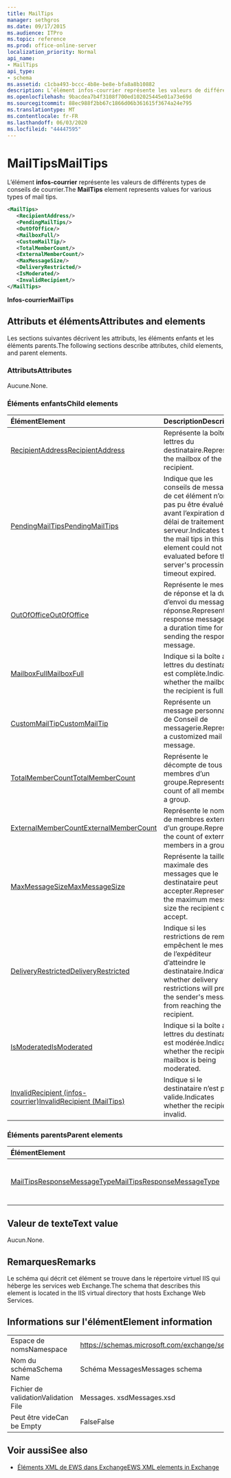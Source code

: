```yaml
---
title: MailTips
manager: sethgros
ms.date: 09/17/2015
ms.audience: ITPro
ms.topic: reference
ms.prod: office-online-server
localization_priority: Normal
api_name:
- MailTips
api_type:
- schema
ms.assetid: c1cba493-bccc-4b8e-be8e-bfa8a8b10882
description: L’élément infos-courrier représente les valeurs de différents types de conseils de courrier.
ms.openlocfilehash: 9bacdea7b4f3108f700ed102025445e01a73e69d
ms.sourcegitcommit: 88ec988f2bb67c1866d06b361615f3674a24e795
ms.translationtype: MT
ms.contentlocale: fr-FR
ms.lasthandoff: 06/03/2020
ms.locfileid: "44447595"
---
```

# <a name="mailtips"></a><span data-ttu-id="01af2-103">MailTips</span><span class="sxs-lookup"><span data-stu-id="01af2-103">MailTips</span></span>

<span data-ttu-id="01af2-104">L’élément **infos-courrier** représente les valeurs de différents types de conseils de courrier.</span><span class="sxs-lookup"><span data-stu-id="01af2-104">The **MailTips** element represents values for various types of mail tips.</span></span> 
  
```XML
<MailTips>
   <RecipientAddress/>
   <PendingMailTips/>
   <OutOfOffice/>
   <MailboxFull/>
   <CustomMailTip/>
   <TotalMemberCount/>
   <ExternalMemberCount/>
   <MaxMessageSize/>
   <DeliveryRestricted/>
   <IsModerated/>
   <InvalidRecipient/>
</MailTips>
```

 <span data-ttu-id="01af2-105">**Infos-courrier**</span><span class="sxs-lookup"><span data-stu-id="01af2-105">**MailTips**</span></span>
## <a name="attributes-and-elements"></a><span data-ttu-id="01af2-106">Attributs et éléments</span><span class="sxs-lookup"><span data-stu-id="01af2-106">Attributes and elements</span></span>

<span data-ttu-id="01af2-107">Les sections suivantes décrivent les attributs, les éléments enfants et les éléments parents.</span><span class="sxs-lookup"><span data-stu-id="01af2-107">The following sections describe attributes, child elements, and parent elements.</span></span>
  
### <a name="attributes"></a><span data-ttu-id="01af2-108">Attributs</span><span class="sxs-lookup"><span data-stu-id="01af2-108">Attributes</span></span>

<span data-ttu-id="01af2-109">Aucune.</span><span class="sxs-lookup"><span data-stu-id="01af2-109">None.</span></span>
  
### <a name="child-elements"></a><span data-ttu-id="01af2-110">Éléments enfants</span><span class="sxs-lookup"><span data-stu-id="01af2-110">Child elements</span></span>

|<span data-ttu-id="01af2-111">**Élément**</span><span class="sxs-lookup"><span data-stu-id="01af2-111">**Element**</span></span>|<span data-ttu-id="01af2-112">**Description**</span><span class="sxs-lookup"><span data-stu-id="01af2-112">**Description**</span></span>|
|:-----|:-----|
|[<span data-ttu-id="01af2-113">RecipientAddress</span><span class="sxs-lookup"><span data-stu-id="01af2-113">RecipientAddress</span></span>](recipientaddress.md) <br/> |<span data-ttu-id="01af2-114">Représente la boîte aux lettres du destinataire.</span><span class="sxs-lookup"><span data-stu-id="01af2-114">Represents the mailbox of the recipient.</span></span>  <br/> |
|[<span data-ttu-id="01af2-115">PendingMailTips</span><span class="sxs-lookup"><span data-stu-id="01af2-115">PendingMailTips</span></span>](pendingmailtips.md) <br/> |<span data-ttu-id="01af2-116">Indique que les conseils de messagerie de cet élément n’ont pas pu être évalués avant l’expiration du délai de traitement du serveur.</span><span class="sxs-lookup"><span data-stu-id="01af2-116">Indicates that the mail tips in this element could not be evaluated before the server's processing timeout expired.</span></span>  <br/> |
|[<span data-ttu-id="01af2-117">OutOfOffice</span><span class="sxs-lookup"><span data-stu-id="01af2-117">OutOfOffice</span></span>](outofoffice.md) <br/> |<span data-ttu-id="01af2-118">Représente le message de réponse et la durée d’envoi du message de réponse.</span><span class="sxs-lookup"><span data-stu-id="01af2-118">Represents the response message and a duration time for sending the response message.</span></span>  <br/> |
|[<span data-ttu-id="01af2-119">MailboxFull</span><span class="sxs-lookup"><span data-stu-id="01af2-119">MailboxFull</span></span>](mailboxfull.md) <br/> |<span data-ttu-id="01af2-120">Indique si la boîte aux lettres du destinataire est complète.</span><span class="sxs-lookup"><span data-stu-id="01af2-120">Indicates whether the mailbox for the recipient is full.</span></span>  <br/> |
|[<span data-ttu-id="01af2-121">CustomMailTip</span><span class="sxs-lookup"><span data-stu-id="01af2-121">CustomMailTip</span></span>](custommailtip.md) <br/> |<span data-ttu-id="01af2-122">Représente un message personnalisé de Conseil de messagerie.</span><span class="sxs-lookup"><span data-stu-id="01af2-122">Represents a customized mail tip message.</span></span>  <br/> |
|[<span data-ttu-id="01af2-123">TotalMemberCount</span><span class="sxs-lookup"><span data-stu-id="01af2-123">TotalMemberCount</span></span>](totalmembercount.md) <br/> |<span data-ttu-id="01af2-124">Représente le décompte de tous les membres d’un groupe.</span><span class="sxs-lookup"><span data-stu-id="01af2-124">Represents the count of all members in a group.</span></span>  <br/> |
|[<span data-ttu-id="01af2-125">ExternalMemberCount</span><span class="sxs-lookup"><span data-stu-id="01af2-125">ExternalMemberCount</span></span>](externalmembercount.md) <br/> |<span data-ttu-id="01af2-126">Représente le nombre de membres externes d’un groupe.</span><span class="sxs-lookup"><span data-stu-id="01af2-126">Represents the count of external members in a group.</span></span>  <br/> |
|[<span data-ttu-id="01af2-127">MaxMessageSize</span><span class="sxs-lookup"><span data-stu-id="01af2-127">MaxMessageSize</span></span>](maxmessagesize.md) <br/> |<span data-ttu-id="01af2-128">Représente la taille maximale des messages que le destinataire peut accepter.</span><span class="sxs-lookup"><span data-stu-id="01af2-128">Represents the maximum message size the recipient can accept.</span></span>  <br/> |
|[<span data-ttu-id="01af2-129">DeliveryRestricted</span><span class="sxs-lookup"><span data-stu-id="01af2-129">DeliveryRestricted</span></span>](deliveryrestricted.md) <br/> |<span data-ttu-id="01af2-130">Indique si les restrictions de remise empêchent le message de l’expéditeur d’atteindre le destinataire.</span><span class="sxs-lookup"><span data-stu-id="01af2-130">Indicates whether delivery restrictions will prevent the sender's message from reaching the recipient.</span></span>  <br/> |
|[<span data-ttu-id="01af2-131">IsModerated</span><span class="sxs-lookup"><span data-stu-id="01af2-131">IsModerated</span></span>](ismoderated.md) <br/> |<span data-ttu-id="01af2-132">Indique si la boîte aux lettres du destinataire est modérée.</span><span class="sxs-lookup"><span data-stu-id="01af2-132">Indicates whether the recipient's mailbox is being moderated.</span></span>  <br/> |
|[<span data-ttu-id="01af2-133">InvalidRecipient (infos-courrier)</span><span class="sxs-lookup"><span data-stu-id="01af2-133">InvalidRecipient (MailTips)</span></span>](invalidrecipient-mailtips.md) <br/> |<span data-ttu-id="01af2-134">Indique si le destinataire n’est pas valide.</span><span class="sxs-lookup"><span data-stu-id="01af2-134">Indicates whether the recipient is invalid.</span></span>  <br/> |
   
### <a name="parent-elements"></a><span data-ttu-id="01af2-135">Éléments parents</span><span class="sxs-lookup"><span data-stu-id="01af2-135">Parent elements</span></span>

|<span data-ttu-id="01af2-136">**Élément**</span><span class="sxs-lookup"><span data-stu-id="01af2-136">**Element**</span></span>|<span data-ttu-id="01af2-137">**Description**</span><span class="sxs-lookup"><span data-stu-id="01af2-137">**Description**</span></span>|
|:-----|:-----|
|[<span data-ttu-id="01af2-138">MailTipsResponseMessageType</span><span class="sxs-lookup"><span data-stu-id="01af2-138">MailTipsResponseMessageType</span></span>](mailtipsresponsemessagetype.md) <br/> |<span data-ttu-id="01af2-139">Représente les paramètres des conseils de messagerie.</span><span class="sxs-lookup"><span data-stu-id="01af2-139">Represents mail tips settings.</span></span>  <br/> |
   
## <a name="text-value"></a><span data-ttu-id="01af2-140">Valeur de texte</span><span class="sxs-lookup"><span data-stu-id="01af2-140">Text value</span></span>

<span data-ttu-id="01af2-141">Aucun.</span><span class="sxs-lookup"><span data-stu-id="01af2-141">None.</span></span>
  
## <a name="remarks"></a><span data-ttu-id="01af2-142">Remarques</span><span class="sxs-lookup"><span data-stu-id="01af2-142">Remarks</span></span>

<span data-ttu-id="01af2-143">Le schéma qui décrit cet élément se trouve dans le répertoire virtuel IIS qui héberge les services web Exchange.</span><span class="sxs-lookup"><span data-stu-id="01af2-143">The schema that describes this element is located in the IIS virtual directory that hosts Exchange Web Services.</span></span>
  
## <a name="element-information"></a><span data-ttu-id="01af2-144">Informations sur l'élément</span><span class="sxs-lookup"><span data-stu-id="01af2-144">Element information</span></span>

|||
|:-----|:-----|
|<span data-ttu-id="01af2-145">Espace de noms</span><span class="sxs-lookup"><span data-stu-id="01af2-145">Namespace</span></span>  <br/> |https://schemas.microsoft.com/exchange/services/2006/messages  <br/> |
|<span data-ttu-id="01af2-146">Nom du schéma</span><span class="sxs-lookup"><span data-stu-id="01af2-146">Schema Name</span></span>  <br/> |<span data-ttu-id="01af2-147">Schéma Messages</span><span class="sxs-lookup"><span data-stu-id="01af2-147">Messages schema</span></span>  <br/> |
|<span data-ttu-id="01af2-148">Fichier de validation</span><span class="sxs-lookup"><span data-stu-id="01af2-148">Validation File</span></span>  <br/> |<span data-ttu-id="01af2-149">Messages. xsd</span><span class="sxs-lookup"><span data-stu-id="01af2-149">Messages.xsd</span></span>  <br/> |
|<span data-ttu-id="01af2-150">Peut être vide</span><span class="sxs-lookup"><span data-stu-id="01af2-150">Can be Empty</span></span>  <br/> |<span data-ttu-id="01af2-151">False</span><span class="sxs-lookup"><span data-stu-id="01af2-151">False</span></span>  <br/> |
   
## <a name="see-also"></a><span data-ttu-id="01af2-152">Voir aussi</span><span class="sxs-lookup"><span data-stu-id="01af2-152">See also</span></span>



- [<span data-ttu-id="01af2-153">Éléments XML de EWS dans Exchange</span><span class="sxs-lookup"><span data-stu-id="01af2-153">EWS XML elements in Exchange</span></span>](ews-xml-elements-in-exchange.md)

